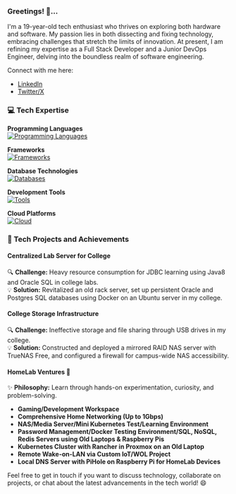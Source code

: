 <head><meta name="google-site-verification" content="5a7Km5KSDmHFNw2jrQpJaphMr9J5vjq7ty4CRMsyQSw" /></head>


### Greetings! 👋...

I'm a 19-year-old tech enthusiast who thrives on exploring both hardware and software. My passion lies in both dissecting and fixing technology, embracing challenges that stretch the limits of innovation. At present, I am refining my expertise as a Full Stack Developer and a Junior DevOps Engineer, delving into the boundless realm of software engineering.

Connect with me here:
- [LinkedIn](https://www.linkedin.com/in/prakash-anandakumar/)
- [Twitter/X](https://x.com/prakaxh2005)

### 💻 Tech Expertise

**Programming Languages**<br>
[![Programming Languages](https://skillicons.dev/icons?i=ts,js,bash,java,c,html5)](https://skillicons.dev)<br>

**Frameworks**<br>
[![Frameworks](https://skillicons.dev/icons?i=react,next,tailwind,express,discordjs,prisma)](https://skillicons.dev)<br>

**Database Technologies**<br>
[![Databases](https://skillicons.dev/icons?i=postgres,redis,mongo,mysql)](https://skillicons.dev)<br>

**Development Tools**<br>
[![Tools](https://skillicons.dev/icons?i=neovim,git,docker,linux,nginx)](https://skillicons.dev)<br>

**Cloud Platforms**<br>
[![Cloud](https://skillicons.dev/icons?i=aws,gcp,cloudflare,netlify,vercel)](https://skillicons.dev)<br>

### 🚀 Tech Projects and Achievements

#### Centralized Lab Server for College
🔍 **Challenge:** Heavy resource consumption for JDBC learning using Java8 and Oracle SQL in college labs.  
💡 **Solution:** Revitalized an old rack server, set up persistent Oracle and Postgres SQL databases using Docker on an Ubuntu server in my college.

#### College Storage Infrastructure
🔍 **Challenge:** Ineffective storage and file sharing through USB drives in my college.  
💡 **Solution:** Constructed and deployed a mirrored RAID NAS server with TrueNAS Free, and configured a firewall for campus-wide NAS accessibility.

#### HomeLab Ventures 🏡
✨ **Philosophy:** Learn through hands-on experimentation, curiosity, and problem-solving.

- **Gaming/Development Workspace**
- **Comprehensive Home Networking (Up to 1Gbps)**
- **NAS/Media Server/Mini Kubernetes Test/Learning Environment**
- **Password Management/Docker Testing Environment/SQL, NoSQL, Redis Servers using Old Laptops & Raspberry Pis**
- **Kubernetes Cluster with Rancher in Proxmox on an Old Laptop**
- **Remote Wake-on-LAN via Custom IoT/WOL Project**
- **Local DNS Server with PiHole on Raspberry Pi for HomeLab Devices**

Feel free to get in touch if you want to discuss technology, collaborate on projects, or chat about the latest advancements in the tech world! 😄
